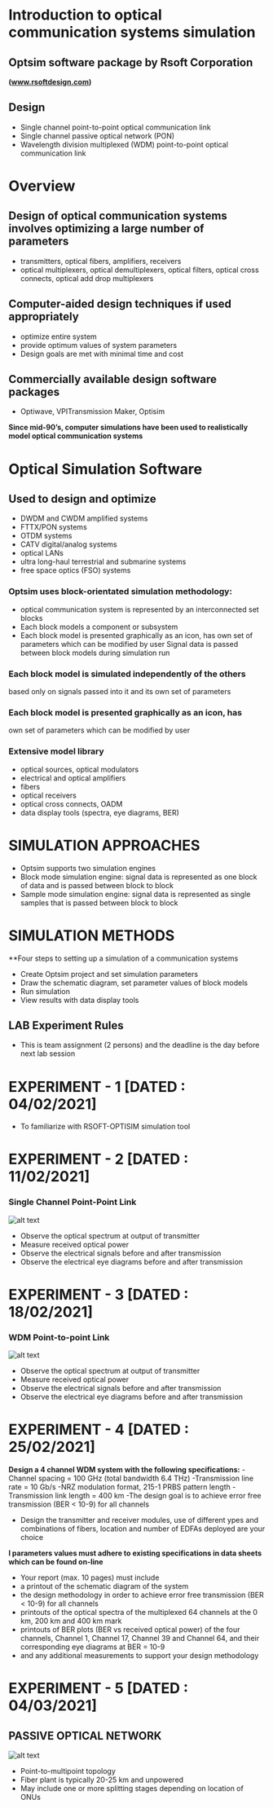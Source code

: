# Introduction to optical communication systems simulation

## Optsim software package by Rsoft Corporation

**(www.rsoftdesign.com)**

## Design
- Single channel point-to-point optical communication link
- Single channel passive optical network (PON)
- Wavelength division multiplexed (WDM) point-to-point optical communication link

# Overview
## Design of optical communication systems involves optimizing a large number of parameters

- transmitters, optical fibers, amplifiers, receivers
- optical multiplexers, optical demultiplexers, optical filters, optical cross connects, optical add drop multiplexers
## Computer-aided design techniques if used appropriately
- optimize entire system
- provide optimum values of system parameters
- Design goals are met with minimal time and cost
## Commercially available design software packages
- Optiwave, VPITransmission Maker, Optisim

**Since mid-90’s, computer simulations have been used to realistically model optical communication systems**

# Optical Simulation Software

## Used to design and optimize
- DWDM and CWDM amplified systems
- FTTX/PON systems
- OTDM systems
- CATV digital/analog systems
- optical LANs
- ultra long-haul terrestrial and submarine systems
- free space optics (FSO) systems
### Optsim uses block-orientated simulation methodology:

- optical communication system is represented by an interconnected set blocks
- Each block models a component or subsystem 
- Each block model is presented graphically as an icon, has own set of parameters which can be modified by user Signal data is passed between block models during simulation run

### Each block model is simulated independently of the others
based only on signals passed into it and its own set of
parameters

### Each block model is presented graphically as an icon, has
own set of parameters which can be modified by user

### Extensive model library
- optical sources, optical modulators
- electrical and optical amplifiers
- fibers
- optical receivers
- optical cross connects, OADM
- data display tools (spectra, eye diagrams, BER)


# SIMULATION APPROACHES

- Optsim supports two simulation engines
- Block mode simulation engine: signal data is represented as one block of data and is passed between block to block
- Sample mode simulation engine: signal data is represented as single samples that is passed between block to block

# SIMULATION METHODS

**Four steps to setting up a simulation of a communication systems
- Create Optsim project and set simulation parameters
- Draw the schematic diagram, set parameter values of block models
- Run simulation
- View results with data display tools

## LAB Experiment Rules

- This is team assignment (2 persons) and the deadline is the day before next lab session
# EXPERIMENT - 1 [DATED : 04/02/2021]

- To familiarize with RSOFT-OPTISIM simulation tool

# EXPERIMENT - 2 [DATED : 11/02/2021]

### Single Channel Point-Point Link

![alt text](https://github.com/NANOPHOTONIC-RESEARCH-SOCIETY-AT-PEC/CAD-SIMULATIONS-OPTICS-LAB/blob/master/ACS_LAB_2021_ODD/RAW/POINT%20TO%20POINT%20LINK.PNG)

- Observe the optical spectrum at output of transmitter
- Measure received optical power
- Observe the electrical signals before and after transmission
- Observe the electrical eye diagrams before and after transmission

# EXPERIMENT - 3 [DATED : 18/02/2021]

### WDM Point-to-point Link

![alt text](https://github.com/NANOPHOTONIC-RESEARCH-SOCIETY-AT-PEC/CAD-SIMULATIONS-OPTICS-LAB/blob/master/ACS_LAB_2021_ODD/RAW/Capture.PNG)

- Observe the optical spectrum at output of transmitter
- Measure received optical power
- Observe the electrical signals before and after transmission
- Observe the electrical eye diagrams before and after transmission

# EXPERIMENT - 4 [DATED : 25/02/2021]
**Design a 4 channel WDM system with the following specifications:**
-Channel spacing = 100 GHz (total bandwidth 6.4 THz)
-Transmission line rate = 10 Gb/s
-NRZ modulation format, 215-1 PRBS pattern length
-Transmission link length = 400 km
-The design goal is to achieve error free transmission (BER < 10-9) for all channels
- Design the transmitter and receiver modules, use of different ypes and combinations of fibers, location and number of EDFAs
deployed are your choice

**l parameters values must adhere to existing specifications in
data sheets which can be found on-line**

- Your report (max. 10 pages) must include
- a printout of the schematic diagram of the system
- the design methodology in order to achieve error free
transmission (BER < 10-9) for all channels
- printouts of the optical spectra of the multiplexed 64
channels at the 0 km, 200 km and 400 km mark
- printouts of BER plots (BER vs received optical power) of
the four channels, Channel 1, Channel 17, Channel 39
and Channel 64, and their corresponding eye diagrams at
BER = 10-9
- and any additional measurements to support your design
methodology

# EXPERIMENT - 5 [DATED : 04/03/2021]

## PASSIVE OPTICAL NETWORK

![alt text](https://github.com/NANOPHOTONIC-RESEARCH-SOCIETY-AT-PEC/CAD-SIMULATIONS-OPTICS-LAB/blob/master/ACS_LAB_2021_ODD/RAW/PON.PNG)

- Point-to-multipoint topology
- Fiber plant is typically 20-25 km and unpowered
- May include one or more splitting stages depending on location of ONUs
